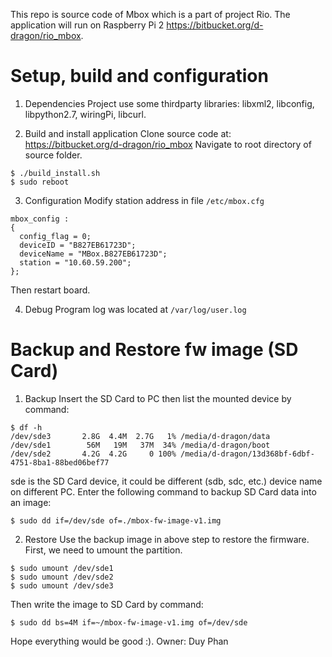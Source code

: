 This repo is source code of Mbox which is a part of project Rio. The application will run on Raspberry Pi 2
https://bitbucket.org/d-dragon/rio_mbox.

# Setup, build and configuration

1. Dependencies
Project use some thirdparty libraries: libxml2, libconfig, libpython2.7, wiringPi, libcurl.

2. Build and install application
Clone source code at: https://bitbucket.org/d-dragon/rio_mbox
Navigate to root directory of source folder.
```
$ ./build_install.sh
$ sudo reboot
```

3. Configuration
Modify station address in file `/etc/mbox.cfg`
```
mbox_config : 
{
  config_flag = 0;
  deviceID = "B827EB61723D";
  deviceName = "MBox.B827EB61723D";
  station = "10.60.59.200";
};
```
Then restart board.

4. Debug
Program log was located at `/var/log/user.log`

# Backup and Restore fw image (SD Card)

1. Backup
Insert the SD Card to PC then list the mounted device by command:
```
$ df -h
/dev/sde3       2.8G  4.4M  2.7G   1% /media/d-dragon/data
/dev/sde1        56M   19M   37M  34% /media/d-dragon/boot
/dev/sde2       4.2G  4.2G     0 100% /media/d-dragon/13d368bf-6dbf-4751-8ba1-88bed06bef77
```

sde is the SD Card device, it could be different (sdb, sdc, etc.) device name on different PC.
Enter the following command to backup SD Card data into an image:
```
$ sudo dd if=/dev/sde of=./mbox-fw-image-v1.img
```

2. Restore
Use the backup image in above step to restore the firmware. First, we need to umount the partition.
```
$ sudo umount /dev/sde1
$ sudo umount /dev/sde2
$ sudo umount /dev/sde3
```

Then write the image to SD Card by command:
```
$ sudo dd bs=4M if=~/mbox-fw-image-v1.img of=/dev/sde
```

Hope everything would be good :).
Owner: Duy Phan
